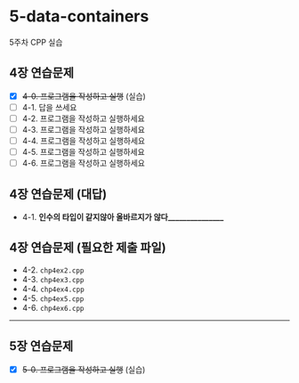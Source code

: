 # 5-data-containers

5주차 CPP 실습

## 4장 연습문제

- [x] <del>4-0. 프로그램을 작성하고 실행</del> (실습) 
- [ ] 4-1. 답을 쓰세요
- [ ] 4-2. 프로그램을 작성하고 실행하세요
- [ ] 4-3. 프로그램을 작성하고 실행하세요
- [ ] 4-4. 프로그램을 작성하고 실행하세요
- [ ] 4-5. 프로그램을 작성하고 실행하세요
- [ ] 4-6. 프로그램을 작성하고 실행하세요

## 4장 연습문제 (대답)

- 4-1. **______인수의 타입이 같지않아 올바르지가 않다_____________________**

## 4장 연습문제 (필요한 제출 파일)

- 4-2. `chp4ex2.cpp`
- 4-3. `chp4ex3.cpp`
- 4-4. `chp4ex4.cpp`
- 4-5. `chp4ex5.cpp`
- 4-6. `chp4ex6.cpp`

---

## 5장 연습문제

- [x] <del>5-0. 프로그램을 작성하고 실행</del> (실습)
